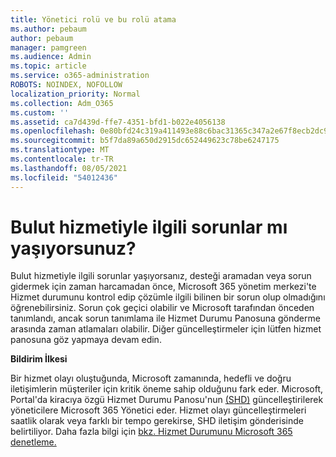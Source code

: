 ```yaml
---
title: Yönetici rolü ve bu rolü atama
ms.author: pebaum
author: pebaum
manager: pamgreen
ms.audience: Admin
ms.topic: article
ms.service: o365-administration
ROBOTS: NOINDEX, NOFOLLOW
localization_priority: Normal
ms.collection: Adm_O365
ms.custom: ''
ms.assetid: ca7d439d-ffe7-4351-bfd1-b022e4056138
ms.openlocfilehash: 0e80bfd24c319a411493e88c6bac31365c347a2e67f8ecb2dc9ba52fb24fc5d3
ms.sourcegitcommit: b5f7da89a650d2915dc652449623c78be6247175
ms.translationtype: MT
ms.contentlocale: tr-TR
ms.lasthandoff: 08/05/2021
ms.locfileid: "54012436"
---
```

# <a name="experiencing-problems-with-a-cloud-service"></a>Bulut hizmetiyle ilgili sorunlar mı yaşıyorsunuz?

Bulut hizmetiyle ilgili sorunlar yaşıyorsanız, desteği aramadan veya sorun gidermek için zaman harcamadan önce, Microsoft 365 yönetim merkezi'te Hizmet durumunu kontrol edip çözümle ilgili bilinen bir sorun olup olmadığını öğrenebilirsiniz. [](https://admin.microsoft.com/AdminPortal/Home#/servicehealth) Sorun çok geçici olabilir ve Microsoft tarafından önceden tanımlandı, ancak sorun tanımlama ile Hizmet Durumu Panosuna gönderme arasında zaman atlamaları olabilir. Diğer güncelleştirmeler için lütfen hizmet panosuna göz yapmaya devam edin.

**Bildirim İlkesi**

Bir hizmet olayı oluştuğunda, Microsoft zamanında, hedefli ve doğru iletişimlerin müşteriler için kritik öneme sahip olduğunu fark eder. Microsoft, Portal'da kiracıya özgü Hizmet Durumu Panosu'nun [(SHD)](https://admin.microsoft.com/AdminPortal/Home#/servicehealth) güncelleştirilerek yöneticilere Microsoft 365 Yönetici eder. Hizmet olayı güncelleştirmeleri saatlik olarak veya farklı bir tempo gerekirse, SHD iletişim gönderisinde belirtiliyor. Daha fazla bilgi için [bkz. Hizmet Durumunu Microsoft 365 denetleme.](https://docs.microsoft.com/office365/enterprise/view-service-health)

